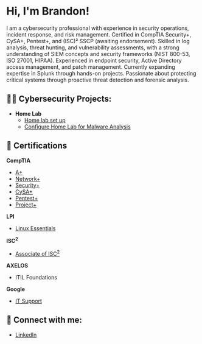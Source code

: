 <h1>Hi, I'm Brandon! </h1>

I am a cybersecurity professional with experience in security operations, incident response, and risk management. Certified in CompTIA Security+, CySA+, Pentest+, and (ISC)² SSCP (awaiting endorsement). Skilled in log analysis, threat hunting, and vulnerability assessments, with a strong understanding of SIEM concepts and security frameworks (NIST 800-53, ISO 27001, HIPAA). Experienced in endpoint security, Active Directory access management, and patch management. Currently expanding expertise in Splunk through hands-on projects. Passionate about protecting critical systems through proactive threat detection and forensic analysis.


<h2>👨‍💻 Cybersecurity Projects:</h2>

- <b>Home Lab</b>
  - [Home lab set up](https://github.com/bkawczynski2017/HomeLabSetUp)
  - [Configure Home Lab for Malware Analysis](https://github.com/bkawczynski2017/MalwareTestEnvironment/tree/main)

<h2>📝 Certifications</h2>
<b>CompTIA</b>

 - [A+](https://www.credly.com/badges/df7156fa-d9ed-4294-bc68-498cc5cb493e/linked_in_profile)
 - [Network+](https://www.credly.com/badges/496db43e-cfb8-48cb-9148-54e624d52f59/linked_in_profile)
 - [Security+](https://www.credly.com/badges/6e8d3489-d4b9-4b26-87eb-d97b1db3854b/linked_in_profile)
 - [CySA+](https://www.credly.com/badges/f0d62e0d-0d77-4871-a517-c26d3f808843/linked_in_profile)
- [Pentest+](https://www.credly.com/badges/8312eba2-deca-462e-83bb-08c8f9fde3ac/public_url)
 - [Project+](https://www.credly.com/badges/6f00a1a5-8630-434d-b050-5ba1869a32f7/linked_in_profile)

<b>LPI</b>
 - [Linux Essentials](https://cs.lpi.org/caf/Xamman/certification/verify/LPI000610532/urehzcpce7)

<b>ISC<sup>2</sup></b>
 - [Associate of ISC<sup>2</sup>](https://www.credly.com/badges/1039f43c-db6a-4799-874f-1e62383c279e/linked_in_profile)

<b>AXELOS</b>
 - ITIL Foundations

<b>Google</b>
 - [IT Support](https://www.credly.com/badges/57d4790d-7bd6-4f65-9a26-49f6ef387dd7?source=linked_in_profile)

   
 
<h2> 🤳 Connect with me:</h2>


  - [LinkedIn](https://www.linkedin.com/in/brandon-kawczynski-034633205/)

<!--
**joshmadakor1/joshmadakor1** is a ✨ _special_ ✨ repository because its `README.md` (this file) appears on your GitHub profile.

Here are some ideas to get you started:

- 🔭 I’m currently working on ...
- 🌱 I’m currently learning ...
- 👯 I’m looking to collaborate on ...
- 🤔 I’m looking for help with ...
- 💬 Ask me about ...
- 📫 How to reach me: ...
- 😄 Pronouns: ...
- ⚡ Fun fact: ...
-->
